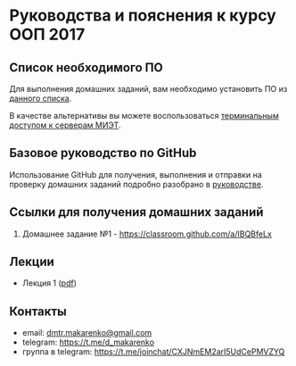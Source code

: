 Руководства и пояснения к курсу ООП 2017
========================================

Список необходимого ПО
----------------------

Для выполнения домашних заданий, вам необходимо установить ПО из [данного списка](software.md).

В качестве альтернативы вы можете воспользоваться [терминальным доступом к серверам МИЭТ](remote%20desktop.md).

Базовое руководство по GitHub
-----------------------------

Использование GitHub для получения, выполнения и отправки на проверку домашних заданий подробно разобрано в [руководстве](using%20GitHub%20and%20home%20assignments.md).

Ссылки для получения домашних заданий
-------------------------------------

1. Домашнее задание №1 - https://classroom.github.com/a/IBQBfeLx

Лекции
------

* Лекция 1 ([pdf](lectures/lecture1.pdf))

Контакты
--------

* email: dmtr.makarenko@gmail.com
* telegram: https://t.me/d_makarenko
* группа в telegram: https://t.me/joinchat/CXJNmEM2arI5UdCePMVZYQ
